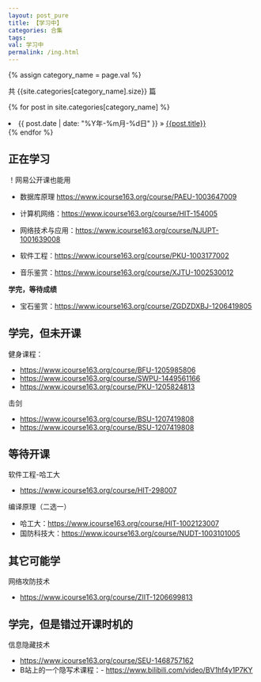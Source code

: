 ```yaml
---
layout: post_pure
title: 【学习中】
categories: 合集
tags:
val: 学习中
permalink: /ing.html
---
```


{% assign category_name = page.val %}

共 {{site.categories[category_name].size}} 篇

{% for post in site.categories[category_name] %}
  <li>
    <span>{{ post.date | date: "%Y年-%m月-%d日" }}</span> &raquo;
    <a href="{{ post.url }}">{{post.title}}</a>
  </li>
{% endfor %}








## 正在学习

！网易公开课也能用



- 数据库原理 https://www.icourse163.org/course/PAEU-1003647009
- 计算机网络：https://www.icourse163.org/course/HIT-154005
- 网络技术与应用：https://www.icourse163.org/course/NJUPT-1001639008
- 软件工程：https://www.icourse163.org/course/PKU-1003177002

- 音乐鉴赏：https://www.icourse163.org/course/XJTU-1002530012





**学完，等待成绩**
- 宝石鉴赏：https://www.icourse163.org/course/ZGDZDXBJ-1206419805


## 学完，但未开课

健身课程：
- https://www.icourse163.org/course/BFU-1205985806
- https://www.icourse163.org/course/SWPU-1449561166
- https://www.icourse163.org/course/PKU-1205824813

击剑
- https://www.icourse163.org/course/BSU-1207419808
- https://www.icourse163.org/course/BSU-1207419808








## 等待开课



软件工程-哈工大
- https://www.icourse163.org/course/HIT-298007



编译原理（二选一）
- 哈工大：https://www.icourse163.org/course/HIT-1002123007
- 国防科技大：https://www.icourse163.org/course/NUDT-1003101005



## 其它可能学

网络攻防技术
- https://www.icourse163.org/course/ZIIT-1206699813


## 学完，但是错过开课时机的

信息隐藏技术
- https://www.icourse163.org/course/SEU-1468757162
- B站上的一个隐写术课程：- https://www.bilibili.com/video/BV1hf4y1P7KY